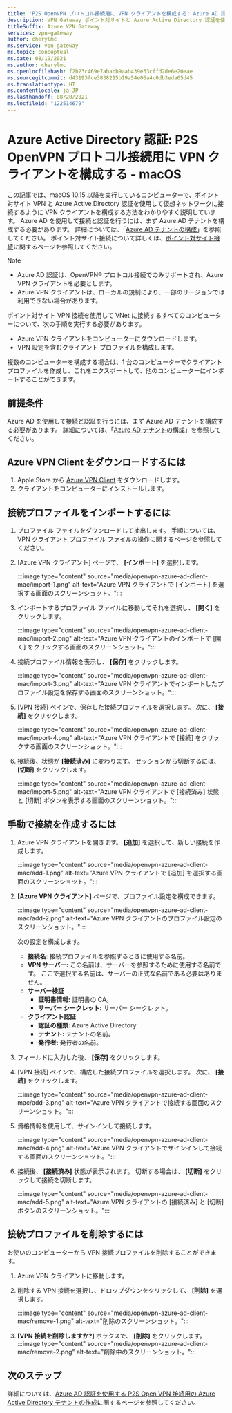 ```yaml
---
title: 'P2S OpenVPN プロトコル接続用に VPN クライアントを構成する: Azure AD 認証: macOS'
description: VPN Gateway ポイント対サイトと Azure Active Directory 認証を使用して仮想ネットワークに接続するように macOS VPN クライアントを構成する方法について説明します。
titleSuffix: Azure VPN Gateway
services: vpn-gateway
author: cherylmc
ms.service: vpn-gateway
ms.topic: conceptual
ms.date: 08/19/2021
ms.author: cherylmc
ms.openlocfilehash: f2b23c469e7ababb9aab439e33cffd2de6e20eae
ms.sourcegitcommit: d43193fce3838215b19a54e06a4c0db3eda65d45
ms.translationtype: HT
ms.contentlocale: ja-JP
ms.lasthandoff: 08/20/2021
ms.locfileid: "122514679"
---
```

# <a name="azure-active-directory-authentication-configure-a-vpn-client-for-p2s-openvpn-protocol-connections---macos"></a>Azure Active Directory 認証: P2S OpenVPN プロトコル接続用に VPN クライアントを構成する - macOS

この記事では、macOS 10.15 以降を実行しているコンピューターで、ポイント対サイト VPN と Azure Active Directory 認証を使用して仮想ネットワークに接続するように VPN クライアントを構成する方法をわかりやすく説明しています。 Azure AD を使用して接続と認証を行うには、まず Azure AD テナントを構成する必要があります。 詳細については、「[Azure AD テナントの構成](openvpn-azure-ad-tenant.md)」を参照してください。 ポイント対サイト接続について詳しくは、[ポイント対サイト接続](point-to-site-about.md)に関するページを参照してください。

> [!NOTE]
> * Azure AD 認証は、OpenVPN® プロトコル接続でのみサポートされ、Azure VPN クライアントを必要とします。
> * Azure VPN クライアントは、ローカルの規制により、一部のリージョンでは利用できない場合があります。
>

ポイント対サイト VPN 接続を使用して VNet に接続するすべてのコンピューターについて、次の手順を実行する必要があります。
 
* Azure VPN クライアントをコンピューターにダウンロードします。
* VPN 設定を含むクライアント プロファイルを構成します。 

複数のコンピューターを構成する場合は、1 台のコンピューターでクライアント プロファイルを作成し、これをエクスポートして、他のコンピューターにインポートすることができます。

## <a name="prerequisites"></a>前提条件

Azure AD を使用して接続と認証を行うには、まず Azure AD テナントを構成する必要があります。 詳細については、「[Azure AD テナントの構成](openvpn-azure-ad-tenant.md)」を参照してください。

## <a name="to-download-the-azure-vpn-client"></a><a name="download"></a>Azure VPN Client をダウンロードするには

1. Apple Store から [Azure VPN Client](https://apps.apple.com/us/app/azure-vpn-client/id1553936137) をダウンロードします。
1. クライアントをコンピューターにインストールします。

## <a name="to-import-a-connection-profile"></a><a name="import"></a>接続プロファイルをインポートするには

1. プロファイル ファイルをダウンロードして抽出します。 手順については、[VPN クライアント プロファイル ファイルの操作](about-vpn-profile-download.md)に関するページを参照してください。
1. [Azure VPN クライアント] ページで、 **[インポート]** を選択します。

   :::image type="content" source="media/openvpn-azure-ad-client-mac/import-1.png" alt-text="Azure VPN クライアントで [インポート] を選択する画面のスクリーンショット。":::
1. インポートするプロファイル ファイルに移動してそれを選択し、 **[開く]** をクリックします。

   :::image type="content" source="media/openvpn-azure-ad-client-mac/import-2.png" alt-text="Azure VPN クライアントのインポートで [開く] をクリックする画面のスクリーンショット。":::
1. 接続プロファイル情報を表示し、 **[保存]** をクリックします。

   :::image type="content" source="media/openvpn-azure-ad-client-mac/import-3.png" alt-text="Azure VPN クライアントでインポートしたプロファイル設定を保存する画面のスクリーンショット。":::
1. [VPN 接続] ペインで、保存した接続プロファイルを選択します。 次に、 **[接続]** をクリックします。

   :::image type="content" source="media/openvpn-azure-ad-client-mac/import-4.png" alt-text="Azure VPN クライアントで [接続] をクリックする画面のスクリーンショット。":::
1. 接続後、状態が **[接続済み]** に変わります。 セッションから切断するには、 **[切断]** をクリックします。

   :::image type="content" source="media/openvpn-azure-ad-client-mac/import-5.png" alt-text="Azure VPN クライアントで [接続済み] 状態と [切断] ボタンを表示する画面のスクリーンショット。":::

## <a name="to-create-a-connection-manually"></a><a name="manual"></a>手動で接続を作成するには

1. Azure VPN クライアントを開きます。 **[追加]** を選択して、新しい接続を作成します。

   :::image type="content" source="media/openvpn-azure-ad-client-mac/add-1.png" alt-text="Azure VPN クライアントで [追加] を選択する画面のスクリーンショット。":::

1. **[Azure VPN クライアント]** ページで、プロファイル設定を構成できます。

   :::image type="content" source="media/openvpn-azure-ad-client-mac/add-2.png" alt-text="Azure VPN クライアントのプロファイル設定のスクリーンショット。":::

   次の設定を構成します。

   * **接続名:** 接続プロファイルを参照するときに使用する名前。
   * **VPN サーバー:** この名前は、サーバーを参照するために使用する名前です。 ここで選択する名前は、サーバーの正式な名前である必要はありません。
   * **サーバー検証**
     * **証明書情報:** 証明書の CA。
     * **サーバー シークレット:** サーバー シークレット。
   * **クライアント認証**
     * **認証の種類:** Azure Active Directory
     * **テナント:** テナントの名前。
     * **発行者:** 発行者の名前。
1. フィールドに入力した後、 **[保存]** をクリックします。
1. [VPN 接続] ペインで、構成した接続プロファイルを選択します。 次に、 **[接続]** をクリックします。

   :::image type="content" source="media/openvpn-azure-ad-client-mac/add-3.png" alt-text="Azure VPN クライアントで接続する画面のスクリーンショット。":::
1. 資格情報を使用して、サインインして接続します。

   :::image type="content" source="media/openvpn-azure-ad-client-mac/add-4.png" alt-text="Azure VPN クライアントでサインインして接続する画面のスクリーンショット。":::
1. 接続後、 **[接続済み]** 状態が表示されます。 切断する場合は、 **[切断]** をクリックして接続を切断します。

   :::image type="content" source="media/openvpn-azure-ad-client-mac/add-5.png" alt-text="Azure VPN クライアントの [接続済み] と [切断] ボタンのスクリーンショット。":::

## <a name="to-remove-a-connection-profile"></a><a name="remove"></a>接続プロファイルを削除するには

お使いのコンピューターから VPN 接続プロファイルを削除することができます。 

1. Azure VPN クライアントに移動します。
1. 削除する VPN 接続を選択し、ドロップダウンをクリックして、 **[削除]** を選択します。

   :::image type="content" source="media/openvpn-azure-ad-client-mac/remove-1.png" alt-text="削除のスクリーンショット。":::
1. **[VPN 接続を削除しますか?]** ボックスで、 **[削除]** をクリックします。
   :::image type="content" source="media/openvpn-azure-ad-client-mac/remove-2.png" alt-text="削除中のスクリーンショット。":::

## <a name="next-steps"></a>次のステップ

詳細については、[Azure AD 認証を使用する P2S Open VPN 接続用の Azure Active Directory テナントの作成](openvpn-azure-ad-tenant.md)に関するページを参照してください。
